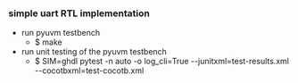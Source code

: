 
### simple uart RTL implementation

- run pyuvm testbench
    - $ make
- run unit testing of the pyuvm testbench
    - $  SIM=ghdl pytest -n auto -o log_cli=True --junitxml=test-results.xml --cocotbxml=test-cocotb.xml

